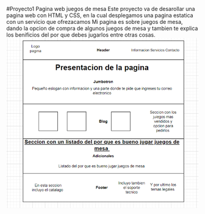 #Proyecto1 Pagina web juegos de mesa
Este proyecto va de desarollar una pagina web con HTML y CSS, en la cual desplegamos una pagina estatica con un servicio que ofrezacamos 
Mi pagina es sobre juegos de mesa, dando la opcion de compra de algunos juegos de mesa y tambien te explica los benificios del por que debes jugarlos entre otras cosas.
![Prototipado simple](./media/Prototipado%20simple.1.png)